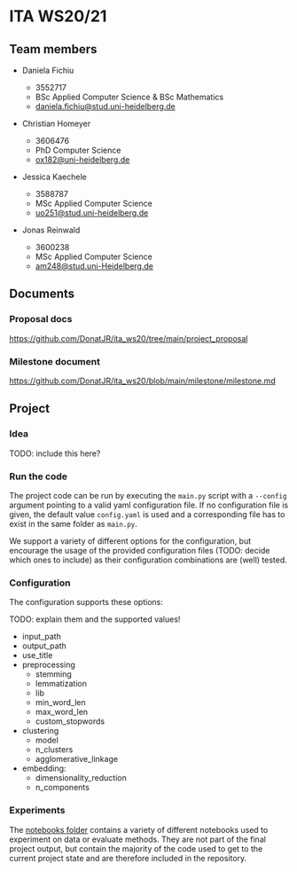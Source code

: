 # ITA WS20/21

## Team members

* Daniela Fichiu
  * 3552717
  * BSc Applied Computer Science & BSc Mathematics
  * daniela.fichiu@stud.uni-heidelberg.de

* Christian Homeyer
  * 3606476
  * PhD Computer Science
  * ox182@uni-heidelberg.de

* Jessica Kaechele
  * 3588787
  * MSc Applied Computer Science
  * uo251@stud.uni-heidelberg.de

* Jonas Reinwald
  * 3600238
  * MSc Applied Computer Science
  * am248@stud.uni-Heidelberg.de

## Documents

### Proposal docs
https://github.com/DonatJR/ita_ws20/tree/main/project_proposal

### Milestone document
https://github.com/DonatJR/ita_ws20/blob/main/milestone/milestone.md

## Project

### Idea
TODO: include this here?

### Run the code
The project code can be run by executing the `main.py` script with a `--config` argument pointing to a valid yaml configuration file. If no configuration file is given, the default value `config.yaml` is used and a corresponding file has to exist in the same folder as `main.py`.

We support a variety of different options for the configuration, but encourage the usage of the provided configuration files (TODO: decide which ones to include) as their configuration combinations are (well) tested.

### Configuration
The configuration supports these options:

TODO: explain them and the supported values!
* input_path
* output_path
* use_title
* preprocessing
  * stemming
  * lemmatization
  * lib
  * min_word_len
  * max_word_len
  * custom_stopwords
* clustering
  * model
  * n_clusters
  * agglomerative_linkage
* embedding:
  * dimensionality_reduction
  * n_components


### Experiments
The [notebooks folder](https://github.com/DonatJR/ita_ws20/tree/main/notebooks) contains a variety of different notebooks used to experiment on data or evaluate methods. They are not part of the final project output, but contain the majority of the code used to get to the current project state and are therefore included in the repository. 

